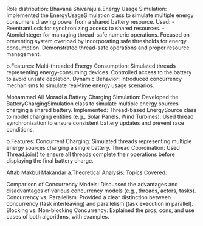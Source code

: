 Role distribution:
Bhavana Shivaraju
a.Energy Usage Simulation:
Implemented the EnergyUsageSimulation class to simulate multiple energy consumers drawing power from a shared battery resource. Used: -ReentrantLock for synchronizing access to shared resources. -AtomicInteger for managing thread-safe numeric operations. Focused on preventing system overload by incorporating safe thresholds for energy consumption. Demonstrated thread-safe operations and proper resource management.

b.Features:
Multi-threaded Energy Consumption: Simulated threads representing energy-consuming devices. Controlled access to the battery to avoid unsafe depletion. Dynamic Behavior: Introduced concurrency mechanisms to simulate real-time energy usage scenarios.

Mohammad Ali Moradi
a.Battery Charging Simulation:
Developed the BatteryChargingSimulation class to simulate multiple energy sources charging a shared battery. Implemented: Thread-based EnergySource class to model charging entities (e.g., Solar Panels, Wind Turbines). Used thread synchronization to ensure consistent battery updates and prevent race conditions.

b.Features:
Concurrent Charging: Simulated threads representing multiple energy sources charging a single battery. Thread Coordination: Used Thread.join() to ensure all threads complete their operations before displaying the final battery charge.

Aftab Makbul Makandar
a.Theoretical Analysis:
Topics Covered:

Comparison of Concurrency Models: Discussed the advantages and disadvantages of various concurrency models (e.g., threads, actors, tasks). Concurrency vs. Parallelism: Provided a clear distinction between concurrency (task interleaving) and parallelism (task execution in parallel). Blocking vs. Non-blocking Concurrency: Explained the pros, cons, and use cases of both algorithms, with examples.